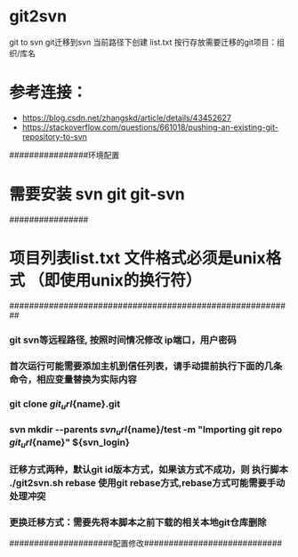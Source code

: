 # git2svn
git to svn git迁移到svn
当前路径下创建 list.txt 按行存放需要迁移的git项目：组织/库名
# 参考连接：
* https://blog.csdn.net/zhangskd/article/details/43452627
* https://stackoverflow.com/questions/661018/pushing-an-existing-git-repository-to-svn

################环境配置
# 需要安装  svn  git  git-svn
################
# 项目列表list.txt 文件格式必须是unix格式 （即使用unix的换行符）
##########################################################
### git svn等远程路径, 按照时间情况修改 ip端口，用户密码
### 首次运行可能需要添加主机到信任列表，请手动提前执行下面的几条命令，相应变量替换为实际内容
### git clone ${git_url}${name}.git
### svn mkdir --parents ${svn_url}${name}/test -m "Importing git repo ${git_url}${name}" ${svn_login}
### 迁移方式两种，默认git id版本方式，如果该方式不成功，则 执行脚本 ./git2svn.sh rebase 使用git rebase方式,rebase方式可能需要手动处理冲突
### 更换迁移方式：需要先将本脚本之前下载的相关本地git仓库删除
#####################配置修改############################

